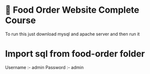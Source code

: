 # 🥘 Food Order Website Complete Course
To run this just download mysql and apache server and then run it

# Import sql from food-order folder
 Username :- admin
 Password :- admin
